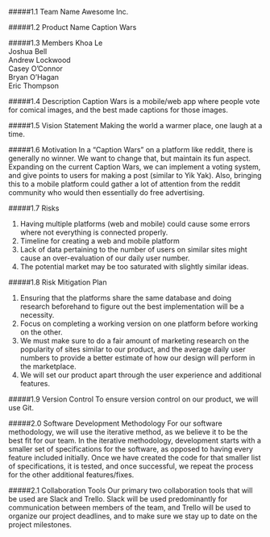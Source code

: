 #####1.1 Team Name
Awesome Inc.

#####1.2 Product Name
Caption Wars

#####1.3 Members
Khoa Le  
Joshua Bell  
Andrew Lockwood  
Casey O’Connor  
Bryan O’Hagan  
Eric Thompson  
  

#####1.4 Description
Caption Wars is a mobile/web app where people vote for comical images, and the best made captions for those images. 


#####1.5 Vision Statement
Making the world a warmer place, one laugh at a time. 


#####1.6 Motivation
In a “Caption Wars” on a platform like reddit, there is generally no winner. We want to change that, but maintain its fun aspect. Expanding on the current Caption Wars, we can implement a voting system, and give points to users for making a post (similar to Yik Yak). Also, bringing this to a mobile platform could gather a lot of attention from the reddit community who would then essentially do free advertising. 


#####1.7 Risks
1. Having multiple platforms (web and mobile) could cause some errors where not everything is connected properly. 
2. Timeline for creating a web and mobile platform
3. Lack of data pertaining to the number of users on similar sites might cause an over-evaluation of our daily user number. 
4. The potential market may be too saturated with slightly similar ideas.


#####1.8 Risk Mitigation Plan
1. Ensuring that the platforms share the same database and doing research beforehand to figure out the best implementation will be a necessity. 
2. Focus on completing a working version on one platform before working on the other.
3. We must make sure to do a fair amount of marketing research on the popularity of sites similar to our product, and the average daily user numbers to provide a better estimate of how our design will perform in the marketplace. 
4. We will set our product apart through the user experience and additional features.


#####1.9 Version Control
To ensure version control on our product, we will use Git. 


#####2.0 Software Development Methodology
For our software methodology, we will use the iterative method, as we believe it to be the best fit for our team. In the iterative methodology, development starts with a smaller set of specifications for the software, as opposed to having every feature included initially. Once we have created the code for that smaller list of specifications, it is tested, and once successful, we repeat the process for the other additional features/fixes.


#####2.1 Collaboration Tools
Our primary two collaboration tools that will be used are Slack and Trello. Slack will be used predominantly for communication between members of the team, and Trello will be used to organize our project deadlines, and to make sure we stay up to date on the project milestones.

